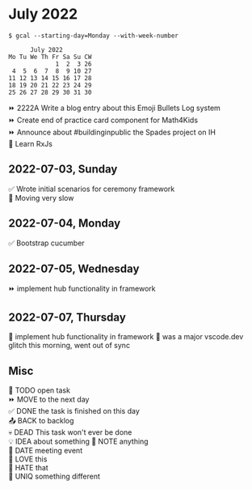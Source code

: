July 2022
=========
 
    $ gcal --starting-day=Monday --with-week-number

          July 2022
    Mo Tu We Th Fr Sa Su CW
                 1  2  3 26
     4  5  6  7  8  9 10 27
    11 12 13 14 15 16 17 28
    18 19 20 21 22 23 24 29
    25 26 27 28 29 30 31 30

⏩ 2222A Write a blog entry about this Emoji Bullets Log system  
⏩ Create end of practice card component for Math4Kids  
⏩ Announce about #buildinginpublic the Spades project on IH  
🔲 Learn RxJs

2022-07-03, Sunday
------------------

✅ Wrote initial scenarios for ceremony framework  
🙁 Moving very slow  

2022-07-04, Monday
------------------

✅ Bootstrap cucumber  

2022-07-05, Wednesday
---------------------

⏩ implement hub functionality in framework

2022-07-07, Thursday
--------------------

🔲 implement hub functionality in framework
🙁 was a major vscode.dev glitch this morning, went out of sync

Misc
----

🔲 TODO open task  
⏩ MOVE to the next day  
✅ DONE the task is finished on this day  
📤 BACK to backlog  
💀 DEAD This task won't ever be done  
💡 IDEA about something
📌 NOTE anything  
📅 DATE meeting event  
🙂 LOVE this  
🙁 HATE that  
🦄 UNIQ something different  